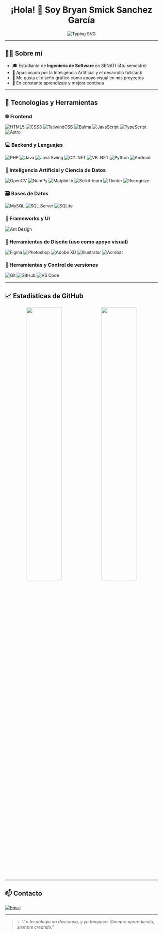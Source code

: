 <h1 align="center">¡Hola! 👋 Soy Bryan Smick Sanchez García</h1>

<p align="center">
  <img src="https://readme-typing-svg.herokuapp.com?font=Fira+Code&size=22&pause=1000&color=00F7FF&center=true&vCenter=true&width=700&lines=Desarrollador+de+software+multiplataforma;Apasionado+por+la+IA+y+el+backend;Me+apoya+el+diseño+gráfico+en+mis+proyectos" alt="Typing SVG" />
</p>

---

## 👨‍💻 Sobre mí

- 🎓 Estudiante de **Ingeniería de Software** en SENATI (4to semestre)  
- 🤖 Apasionado por la Inteligencia Artificial y el desarrollo fullstack  
- 🎨 Me gusta el diseño gráfico como apoyo visual en mis proyectos  
- 🚀 En constante aprendizaje y mejora continua  

---

## 🧰 Tecnologías y Herramientas

### 🌐 Frontend

![HTML5](https://img.shields.io/badge/HTML5-E34F26?logo=html5&logoColor=white)
![CSS3](https://img.shields.io/badge/CSS3-1572B6?logo=css3&logoColor=white)
![TailwindCSS](https://img.shields.io/badge/TailwindCSS-06B6D4?logo=tailwind-css&logoColor=white)
![Bulma](https://img.shields.io/badge/Bulma-00D1B2?logo=bulma&logoColor=white)
![JavaScript](https://img.shields.io/badge/JavaScript-F7DF1E?logo=javascript&logoColor=black)
![TypeScript](https://img.shields.io/badge/TypeScript-3178C6?logo=typescript&logoColor=white)
![Astro](https://img.shields.io/badge/Astro-000000?logo=astro&logoColor=white)

### 💻 Backend y Lenguajes

![PHP](https://img.shields.io/badge/PHP-777BB4?logo=php&logoColor=white)
![Java](https://img.shields.io/badge/Java-ED8B00?logo=java&logoColor=white)
![Java Swing](https://img.shields.io/badge/Swing-007396?logo=java&logoColor=white)
![C# .NET](https://img.shields.io/badge/C%23-512BD4?logo=csharp&logoColor=white)
![VB .NET](https://img.shields.io/badge/VB.NET-512BD4?logo=dotnet&logoColor=white)
![Python](https://img.shields.io/badge/Python-3776AB?logo=python&logoColor=white)
![Android](https://img.shields.io/badge/Android-3DDC84?logo=android&logoColor=white)

### 🧠 Inteligencia Artificial y Ciencia de Datos

![OpenCV](https://img.shields.io/badge/OpenCV-5C3EE8?logo=opencv&logoColor=white)
![NumPy](https://img.shields.io/badge/NumPy-013243?logo=numpy&logoColor=white)
![Matplotlib](https://img.shields.io/badge/Matplotlib-11557C?logo=matplotlib&logoColor=white)
![Scikit-learn](https://img.shields.io/badge/Scikit--Learn-F7931E?logo=scikit-learn&logoColor=white)
![Tkinter](https://img.shields.io/badge/Tkinter-FFB400?logo=python&logoColor=white)
![Recognize](https://img.shields.io/badge/Recognize-AI-blueviolet)

### 🗃️ Bases de Datos

![MySQL](https://img.shields.io/badge/MySQL-4479A1?logo=mysql&logoColor=white)
![SQL Server](https://img.shields.io/badge/SQL_Server-CC2927?logo=microsoftsqlserver&logoColor=white)
![SQLite](https://img.shields.io/badge/SQLite-003B57?logo=sqlite&logoColor=white)

### 🧩 Frameworks y UI

![Ant Design](https://img.shields.io/badge/Ant_Design-0170FE?logo=antdesign&logoColor=white)

### 🎨 Herramientas de Diseño (uso como apoyo visual)

![Figma](https://img.shields.io/badge/Figma-F24E1E?logo=figma&logoColor=white)
![Photoshop](https://img.shields.io/badge/Photoshop-31A8FF?logo=adobephotoshop&logoColor=white)
![Adobe XD](https://img.shields.io/badge/Adobe_XD-FF61F6?logo=adobexd&logoColor=white)
![Illustrator](https://img.shields.io/badge/Illustrator-FF9A00?logo=adobeillustrator&logoColor=white)
![Acrobat](https://img.shields.io/badge/Acrobat_EC1C24?logo=adobeacrobatreader&logoColor=white)

### 🔧 Herramientas y Control de versiones

![Git](https://img.shields.io/badge/Git-F05032?logo=git&logoColor=white)
![GitHub](https://img.shields.io/badge/GitHub-181717?logo=github&logoColor=white)
![VS Code](https://img.shields.io/badge/VS_Code-007ACC?logo=visualstudiocode&logoColor=white)

---

## 📈 Estadísticas de GitHub

<p align="center">
  <img width="48%" src="https://github-readme-stats.vercel.app/api?username=bhyanx&show_icons=true&theme=tokyonight" />
  <img width="48%" src="https://github-readme-stats.vercel.app/api/top-langs/?username=bhyanx&layout=compact&theme=tokyonight" />
</p>

---

## 📫 Contacto

[![Email](https://img.shields.io/badge/-bhyanxdev@gmail.com-D14836?style=flat&logo=gmail&logoColor=white)](mailto:bhyanxdev@gmail.com)

---

> 💡 *“La tecnología no descansa, y yo tampoco. Siempre aprendiendo, siempre creando.”*
